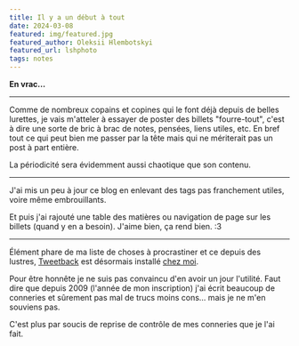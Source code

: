 ```yaml
---
title: Il y a un début à tout
date: 2024-03-08
featured: img/featured.jpg
featured_author: Oleksii Hlembotskyi
featured_url: lshphoto
tags: notes
---
```

**En vrac…**

---

Comme de nombreux copains et copines qui le font déjà depuis de belles lurettes, je vais m'atteler à essayer de poster des billets "fourre-tout", c'est à dire une sorte de bric à brac de notes, pensées, liens utiles, etc. 
En bref tout ce qui peut bien me passer par la tête mais qui ne mériterait pas un post à part entière.

La périodicité sera évidemment aussi chaotique que son contenu.

---

J'ai mis un peu à jour ce blog en enlevant des tags pas franchement utiles, voire même embrouillants.

Et puis j'ai rajouté une table des matières ou navigation de page sur les billets (quand y en a besoin). J'aime bien, ça rend bien. :3

---

Élément phare de ma liste de choses à procrastiner et ce depuis des lustres, [Tweetback](https://github.com/tweetback/tweetback) est désormais installé [chez moi](https://tweets.foojin.com/).

Pour être honnête je ne suis pas convaincu d'en avoir un jour l'utilité. Faut dire que depuis 2009 (l'année de mon inscription) j'ai écrit beaucoup de conneries et sûrement pas mal de trucs moins cons… mais je ne m'en souviens pas.

C'est plus par soucis de reprise de contrôle de mes conneries que je l'ai fait.
